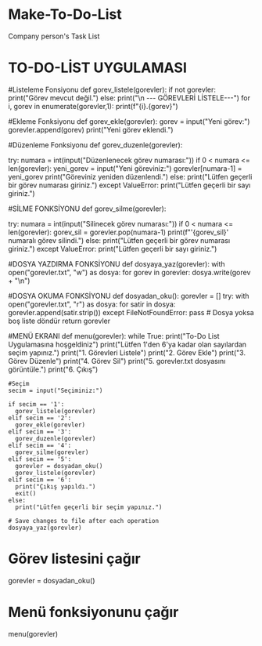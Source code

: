 # Make-To-Do-List
Company person's Task List
# TO-DO-LİST UYGULAMASI


#Listeleme Fonsiyonu
def gorev_listele(gorevler):
  if not gorevler:
    print("Görev mevcut değil.")
  else:
    print("\n --- GÖREVLERİ LİSTELE---")
    for i, gorev in enumerate(gorevler,1):
      print(f"{i}.{gorev}")

#Ekleme Fonksiyonu
def gorev_ekle(gorevler):
  gorev = input("Yeni görev:")
  gorevler.append(gorev)
  print("Yeni görev eklendi.")


#Düzenleme Fonksiyonu
def gorev_duzenle(gorevler):

  try:
    numara = int(input("Düzenlenecek görev numarası:"))
    if 0 < numara <= len(gorevler):
      yeni_gorev = input("Yeni göreviniz:")
      gorevler[numara-1] = yeni_gorev
      print("Göreviniz yeniden düzenlendi.")
    else:
      print("Lütfen geçerli bir görev numarası giriniz.")
  except ValueError:
    print("Lütfen geçerli bir sayı giriniz.")




#SİLME FONKSİYONU
def gorev_silme(gorevler):

  try:
    numara = int(input("Silinecek görev numarası:"))
    if 0 < numara <= len(gorevler):
      gorev_sil = gorevler.pop(numara-1)
      print(f"'{gorev_sil}' numaralı görev silindi.")
    else:
      print("Lütfen geçerli bir görev numarası giriniz.")
  except ValueError:
    print("Lütfen geçerli bir sayı giriniz.")

#DOSYA YAZDIRMA FONKSİYONU
def dosyaya_yaz(gorevler):
  with open("gorevler.txt", "w") as dosya:
    for gorev in gorevler:
      dosya.write(gorev + "\n")

#DOSYA OKUMA FONKSİYONU
def dosyadan_oku():
  gorevler = []
  try:
    with open("gorevler.txt", "r") as dosya:
      for satir in dosya:
        gorevler.append(satir.strip())
  except FileNotFoundError:
    pass # Dosya yoksa boş liste döndür
  return gorevler


#MENÜ EKRANI
def menu(gorevler):
  while True:
    print("To-Do List Uygulamasına hoşgeldiniz")
    print("Lütfen 1'den 6'ya kadar olan sayılardan seçim yapınız.")
    print("1. Görevleri Listele")
    print("2. Görev Ekle")
    print("3. Görev Düzenle")
    print("4. Görev Sil")
    print("5. gorevler.txt dosyasını görüntüle.")
    print("6. Çıkış")

    #Seçim
    secim = input("Seçiminiz:")

    if secim == '1':
      gorev_listele(gorevler)
    elif secim == '2':
      gorev_ekle(gorevler)
    elif secim == '3':
      gorev_duzenle(gorevler)
    elif secim == '4':
      gorev_silme(gorevler)
    elif secim == '5':
      gorevler = dosyadan_oku()
      gorev_listele(gorevler)
    elif secim == '6':
      print("Çıkış yapıldı.")
      exit()
    else:
      print("Lütfen geçerli bir seçim yapınız.")

    # Save changes to file after each operation
    dosyaya_yaz(gorevler)


# Görev listesini çağır
gorevler = dosyadan_oku()

# Menü fonksiyonunu çağır
menu(gorevler)
